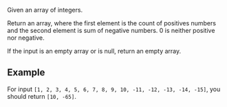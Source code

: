 Given an array of integers.

Return an array, where the first element is the count of positives numbers and the second element is sum of negative numbers. 0 is neither positive nor negative.

If the input is an empty array or is null, return an empty array.

## Example

For input ``[1, 2, 3, 4, 5, 6, 7, 8, 9, 10, -11, -12, -13, -14, -15]``, you should return ``[10, -65]``.